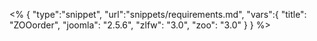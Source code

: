 <% {
	"type":"snippet", "url":"snippets/requirements.md", "vars":{
		"title": "ZOOorder",
		"joomla": "2.5.6",
		"zlfw": "3.0",
		"zoo": "3.0"
	}
} %>